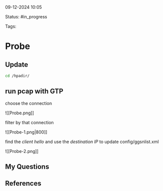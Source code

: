 

09-12-2024 10:05

Status: #in_progress

Tags:

# Probe

## Update 

 ``` bash
 cd /hpadir/
```
 
## run pcap with GTP

choose the connection

![[Probe.png]]

filter by that connection

![[Probe-1.png|800]]

find the *client hello* and use the *destination IP*
to update config/ggsnlist.xml

![[Probe-2.png]]

## My Questions


## References

